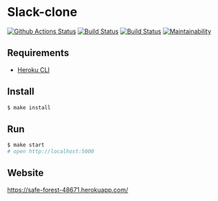 # Slack-clone

[![Github Actions Status](https://github.com/k5md/project-lvl4-s415/workflows/Node%20CI/badge.svg)](https://github.com/k5md/project-lvl4-s415/actions)
[![Build Status](https://travis-ci.com/k5md/project-lvl4-s415.svg?branch=master)](https://travis-ci.com/k5md/project-lvl4-s415)
[![Build Status](https://travis-ci.com/k5md/project-lvl4-s415.svg?branch=release)](https://travis-ci.com/k5md/project-lvl4-s415)
[![Maintainability](https://api.codeclimate.com/v1/badges/ff27fee074f4c5142382/maintainability)](https://codeclimate.com/github/k5md/project-lvl4-s415/maintainability)

## Requirements

* [Heroku CLI](https://devcenter.heroku.com/articles/heroku-cli)

## Install

```sh
$ make install
```

## Run

```sh
$ make start
# open http://localhost:5000
```

## Website

<https://safe-forest-48671.herokuapp.com/>
